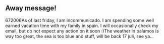<article><h1>Away message!</h1><time><span class="day">6</span><span class="month">7</span><span class="year">2006</span></time>As of last friday, I am incommunicado. I am spending some well earned vacation time with my family in spain. I will occasionally check my email, but do not expect any action on it soon :)The weather in palamos is way too great, the sea is too blue and stuff, will be back 17 juli, see ya...</article>
